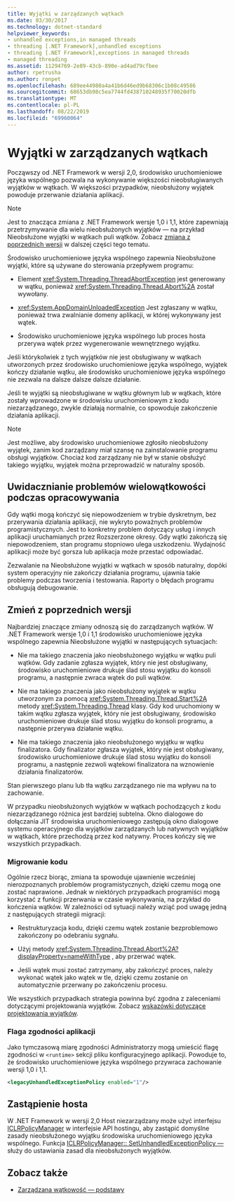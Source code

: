 ```yaml
---
title: Wyjątki w zarządzanych wątkach
ms.date: 03/30/2017
ms.technology: dotnet-standard
helpviewer_keywords:
- unhandled exceptions,in managed threads
- threading [.NET Framework],unhandled exceptions
- threading [.NET Framework],exceptions in managed threads
- managed threading
ms.assetid: 11294769-2e89-43cb-890e-ad4ad79cfbee
author: rpetrusha
ms.author: ronpet
ms.openlocfilehash: 689ee44980a4a41b6d46ed9b68306c1b08c49586
ms.sourcegitcommit: 68653db98c5ea7744fd438710248935f70020dfb
ms.translationtype: MT
ms.contentlocale: pl-PL
ms.lasthandoff: 08/22/2019
ms.locfileid: "69960064"
---
```

# <a name="exceptions-in-managed-threads"></a>Wyjątki w zarządzanych wątkach
Począwszy od .NET Framework w wersji 2,0, środowisko uruchomieniowe języka wspólnego pozwala na wykonywanie większości nieobsługiwanych wyjątków w wątkach. W większości przypadków, nieobsłużony wyjątek powoduje przerwanie działania aplikacji.  
  
> [!NOTE]
> Jest to znacząca zmiana z .NET Framework wersje 1,0 i 1,1, które zapewniają przetrzymywanie dla wielu nieobsłużonych wyjątków — na przykład Nieobsłużone wyjątki w wątkach puli wątków. Zobacz [zmiana z poprzednich wersji](#ChangeFromPreviousVersions) w dalszej części tego tematu.  
  
 Środowisko uruchomieniowe języka wspólnego zapewnia Nieobsłużone wyjątki, które są używane do sterowania przepływem programu:  
  
- Element <xref:System.Threading.ThreadAbortException> jest generowany w wątku, ponieważ <xref:System.Threading.Thread.Abort%2A> został wywołany.  
  
- <xref:System.AppDomainUnloadedException> Jest zgłaszany w wątku, ponieważ trwa zwalnianie domeny aplikacji, w której wykonywany jest wątek.  
  
- Środowisko uruchomieniowe języka wspólnego lub proces hosta przerywa wątek przez wygenerowanie wewnętrznego wyjątku.  
  
 Jeśli którykolwiek z tych wyjątków nie jest obsługiwany w wątkach utworzonych przez środowisko uruchomieniowe języka wspólnego, wyjątek kończy działanie wątku, ale środowisko uruchomieniowe języka wspólnego nie zezwala na dalsze dalsze dalsze działanie.  
  
 Jeśli te wyjątki są nieobsługiwane w wątku głównym lub w wątkach, które zostały wprowadzone w środowisku uruchomieniowym z kodu niezarządzanego, zwykle działają normalnie, co spowoduje zakończenie działania aplikacji.  
  
> [!NOTE]
> Jest możliwe, aby środowisko uruchomieniowe zgłosiło nieobsłużony wyjątek, zanim kod zarządzany miał szansę na zainstalowanie programu obsługi wyjątków. Chociaż kod zarządzany nie był w stanie obsłużyć takiego wyjątku, wyjątek można przeprowadzić w naturalny sposób.  
  
## <a name="exposing-threading-problems-during-development"></a>Uwidacznianie problemów wielowątkowości podczas opracowywania  
 Gdy wątki mogą kończyć się niepowodzeniem w trybie dyskretnym, bez przerywania działania aplikacji, nie wykryto poważnych problemów programistycznych. Jest to konkretny problem dotyczący usług i innych aplikacji uruchamianych przez Rozszerzone okresy. Gdy wątki zakończą się niepowodzeniem, stan programu stopniowo ulega uszkodzeniu. Wydajność aplikacji może być gorsza lub aplikacja może przestać odpowiadać.  
  
 Zezwalanie na Nieobsłużone wyjątki w wątkach w sposób naturalny, dopóki system operacyjny nie zakończy działania programu, ujawnia takie problemy podczas tworzenia i testowania. Raporty o błędach programu obsługują debugowanie.  
  
<a name="ChangeFromPreviousVersions"></a>   
## <a name="change-from-previous-versions"></a>Zmień z poprzednich wersji  
 Najbardziej znaczące zmiany odnoszą się do zarządzanych wątków. W .NET Framework wersje 1,0 i 1,1 środowisko uruchomieniowe języka wspólnego zapewnia Nieobsłużone wyjątki w następujących sytuacjach:  
  
- Nie ma takiego znaczenia jako nieobsłużonego wyjątku w wątku puli wątków. Gdy zadanie zgłasza wyjątek, który nie jest obsługiwany, środowisko uruchomieniowe drukuje ślad stosu wyjątku do konsoli programu, a następnie zwraca wątek do puli wątków.  
  
- Nie ma takiego znaczenia jako nieobsłużony wyjątek w wątku utworzonym za pomocą <xref:System.Threading.Thread.Start%2A> metody <xref:System.Threading.Thread> klasy. Gdy kod uruchomiony w takim wątku zgłasza wyjątek, który nie jest obsługiwany, środowisko uruchomieniowe drukuje ślad stosu wyjątku do konsoli programu, a następnie przerywa działanie wątku.  
  
- Nie ma takiego znaczenia jako nieobsłużonego wyjątku w wątku finalizatora. Gdy finalizator zgłasza wyjątek, który nie jest obsługiwany, środowisko uruchomieniowe drukuje ślad stosu wyjątku do konsoli programu, a następnie zezwoli wątekowi finalizatora na wznowienie działania finalizatorów.  
  
 Stan pierwszego planu lub tła wątku zarządzanego nie ma wpływu na to zachowanie.  
  
 W przypadku nieobsłużonych wyjątków w wątkach pochodzących z kodu niezarządzanego różnica jest bardziej subtelna. Okno dialogowe do dołączania JIT środowiska uruchomieniowego zastępują okno dialogowe systemu operacyjnego dla wyjątków zarządzanych lub natywnych wyjątków w wątkach, które przechodzą przez kod natywny. Proces kończy się we wszystkich przypadkach.  
  
### <a name="migrating-code"></a>Migrowanie kodu  
 Ogólnie rzecz biorąc, zmiana ta spowoduje ujawnienie wcześniej nierozpoznanych problemów programistycznych, dzięki czemu mogą one zostać naprawione. Jednak w niektórych przypadkach programiści mogą korzystać z funkcji przerwania w czasie wykonywania, na przykład do kończenia wątków. W zależności od sytuacji należy wziąć pod uwagę jedną z następujących strategii migracji:  
  
- Restrukturyzacja kodu, dzięki czemu wątek zostanie bezproblemowo zakończony po odebraniu sygnału.  
  
- Użyj metody <xref:System.Threading.Thread.Abort%2A?displayProperty=nameWithType> , aby przerwać wątek.  
  
- Jeśli wątek musi zostać zatrzymany, aby zakończyć proces, należy wykonać wątek jako wątek w tle, dzięki czemu zostanie on automatycznie przerwany po zakończeniu procesu.  
  
 We wszystkich przypadkach strategia powinna być zgodna z zaleceniami dotyczącymi projektowania wyjątków. Zobacz [wskazówki dotyczące projektowania wyjątków](../../../docs/standard/design-guidelines/exceptions.md).  
  
### <a name="application-compatibility-flag"></a>Flaga zgodności aplikacji  
 Jako tymczasową miarę zgodności Administratorzy mogą umieścić flagę zgodności w `<runtime>` sekcji pliku konfiguracyjnego aplikacji. Powoduje to, że środowisko uruchomieniowe języka wspólnego przywraca zachowanie wersji 1,0 i 1,1.  
  
```xml  
<legacyUnhandledExceptionPolicy enabled="1"/>  
```  
  
## <a name="host-override"></a>Zastąpienie hosta  
 W .NET Framework w wersji 2,0 Host niezarządzany może użyć interfejsu [ICLRPolicyManager](../../../docs/framework/unmanaged-api/hosting/iclrpolicymanager-interface.md) w interfejsie API hostingu, aby zastąpić domyślne zasady nieobsłużonego wyjątku środowiska uruchomieniowego języka wspólnego. Funkcja [ICLRPolicyManager:: SetUnhandledExceptionPolicy —](../../../docs/framework/unmanaged-api/hosting/iclrpolicymanager-setunhandledexceptionpolicy-method.md) służy do ustawiania zasad dla nieobsłużonych wyjątków.  
  
## <a name="see-also"></a>Zobacz także

- [Zarządzana wątkowość — podstawy](../../../docs/standard/threading/managed-threading-basics.md)
